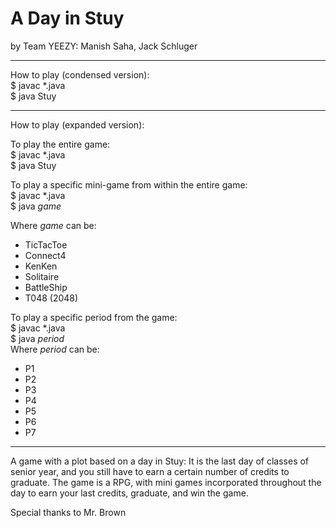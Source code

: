 # A Day in Stuy
by Team YEEZY: Manish Saha, Jack Schluger


*******
How to play (condensed version):  
$ javac *.java  
$ java Stuy  

******
How to play (expanded version):  

To play the entire game:  
$ javac *.java    
$ java Stuy  

To play a specific mini-game from within the entire game:  
$ javac *.java  
$ java *game*  

Where *game* can be:  
- TicTacToe  
- Connect4  
- KenKen  
- Solitaire  
- BattleShip  
- T048 (2048)  

To play a specific period from the game:  
$ javac *.java  
$ java *period*    
Where *period* can be:  
- P1  
- P2  
- P3  
- P4  
- P5  
- P6  
- P7  

*****
A game with a plot based on a day in Stuy: It is the last day of classes of senior year, and you still have to earn a certain number of credits to graduate. The game is a RPG, with mini games incorporated throughout the day to earn your last credits, graduate, and win the game.

Special thanks to Mr. Brown
